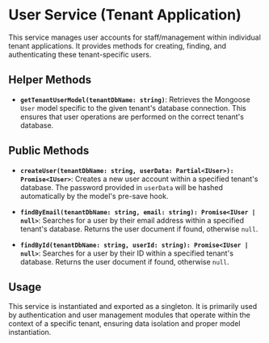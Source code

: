 # User Service (Tenant Application)

This service manages user accounts for staff/management within individual tenant applications. It provides methods for creating, finding, and authenticating these tenant-specific users.

## Helper Methods

*   **`getTenantUserModel(tenantDbName: string)`**:
    Retrieves the Mongoose `User` model specific to the given tenant's database connection. This ensures that user operations are performed on the correct tenant's database.

## Public Methods

*   **`createUser(tenantDbName: string, userData: Partial<IUser>): Promise<IUser>`**:
    Creates a new user account within a specified tenant's database. The password provided in `userData` will be hashed automatically by the model's pre-save hook.

*   **`findByEmail(tenantDbName: string, email: string): Promise<IUser | null>`**:
    Searches for a user by their email address within a specified tenant's database. Returns the user document if found, otherwise `null`.

*   **`findById(tenantDbName: string, userId: string): Promise<IUser | null>`**:
    Searches for a user by their ID within a specified tenant's database. Returns the user document if found, otherwise `null`.

## Usage

This service is instantiated and exported as a singleton. It is primarily used by authentication and user management modules that operate within the context of a specific tenant, ensuring data isolation and proper model instantiation.
